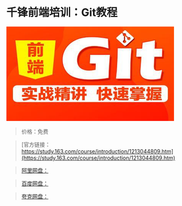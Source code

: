 # 千锋前端培训：Git教程

![img](../../../assets/study163/free/ec445a409d7544a0a32dee7864b36467.jpg)

> 价格：免费

> [官方链接：https://study.163.com/course/introduction/1213044809.htm](https://study.163.com/course/introduction/1213044809.htm)

> [阿里网盘：]()

> [百度网盘：]()

> [夸克网盘：]()
